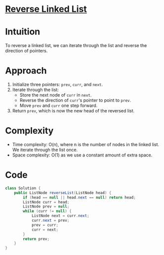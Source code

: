 
# [Reverse Linked List](https://leetcode.com/problems/reverse-linked-list/description/?envType=daily-question&envId=2024-03-21)
# Intuition
To reverse a linked list, we can iterate through the list and reverse the direction of pointers.

# Approach
1. Initialize three pointers: `prev`, `curr`, and `next`.
2. Iterate through the list:
   - Store the next node of `curr` in `next`.
   - Reverse the direction of `curr`'s pointer to point to `prev`.
   - Move `prev` and `curr` one step forward.
3. Return `prev`, which is now the new head of the reversed list.

# Complexity
- Time complexity: O(n), where n is the number of nodes in the linked list. We iterate through the list once.
- Space complexity: O(1) as we use a constant amount of extra space.

# Code
```java
class Solution {
    public ListNode reverseList(ListNode head) {
        if (head == null || head.next == null) return head;
        ListNode curr = head;
        ListNode prev = null;
        while (curr != null) {
            ListNode next = curr.next;
            curr.next = prev;
            prev = curr;
            curr = next;
        }
        return prev;
    }
}
```
